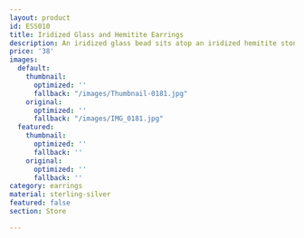 ```yaml
---
layout: product
id: ESS010
title: Iridized Glass and Hemitite Earrings
description: An iridized glass bead sits atop an iridized hemitite stone bead. The clasp is sterling silver. 
price: '38'
images:
  default:
    thumbnail:
      optimized: ''
      fallback: "/images/Thumbnail-0181.jpg"
    original:
      optimized: ''
      fallback: "/images/IMG_0181.jpg"
  featured:
    thumbnail:
      optimized: ''
      fallback: ''
    original:
      optimized: ''
      fallback: ''
category: earrings
material: sterling-silver
featured: false
section: Store

---
```

